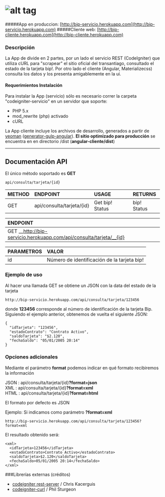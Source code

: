 ![alt tag](https://raw.githubusercontent.com/nicolascine/AppTarjetaBip/master/codeigniter-servicio/assets/img/logo_repo.png)
===========

#####App en produccion: [http://bip-servicio.herokuapp.com](http://bip-servicio.herokuapp.com)
#####Cliente web: [http://bip-cliente.herokuapp.com](http://bip-cliente.herokuapp.com)

### Descripción
La App de divide en 2 partes, por un lado el servicio REST (CodeIgniter) que utiliza cURL para "scrapear" el sitio oficial del transantiago, consultado el estado de la tarjeta bip!. Por otro lado el cliente (Angular, Materializecss) consulta los datos y los presenta amigablemente en la ui.

#### Requerimientos Instalación
Para instalar la App (servicio) sólo es necesario correr la carpeta "codeigniter-servicio" en un servidor que soporte:
- PHP 5.x
- mod_rewrite (php) activado
- cURL


La App cliente incluye los archivos de desarrollo, generados a partir de [yeoman](http://yeoman.io/) ([generator-gulp-angular](https://github.com/Swiip/generator-gulp-angular)). __El sitio optimizado para producción__ se encuentra en en directorio /dist (__angular-cliente/dist__)
___

## Documentación API
El único método soportado es __GET__
```
api/consulta/tarjeta/{id} 
```

| METHOD        | ENDPOINT                  | USAGE           | RETURNS     |
| ------------- |:--------------------------| :---------------| :-----------|
| GET           | api/consulta/tarjeta/{id} | Get bip! Status | bip! Status |

| ENDPOINT                                                             |
| :--------------------------------------------------------------------|
| GET __http://bip-servicio.herokuapp.com/api/consulta/tarjeta/__{id}  |

| PARAMETROS   | VALOR                                       |
|--------------|:--------------------------------------------|
| id           | Número de identificación de la tarjeta bip! |



### Ejemplo de uso
Al hacer una llamada GET se obtiene un JSON con la data del estado de la tarjeta
```
http://bip-servicio.herokuapp.com/api/consulta/tarjeta/123456
```
donde __123456__ corresponde al número de identificación de la tarjeta Bip.
Siguiendo el ejemplo anterior, obtenemos de vuelta el siguiente JSON:
```
{
  "idTarjeta": "123456",
  "estadoContrato": "Contrato Activo",
  "saldoTarjeta": "$2.120",
  "fechaSaldo": "05/01/2005 20:14"
}
```
### Opciones adicionales
Mediante el parámetro __format__ podemos indicar en qué formato recibiremos la información

JSON  : api/consulta/tarjeta/{id}__?format=json__    
XML   : api/consulta/tarjeta/{id}__?format=xml__    
HTML  : api/consulta/tarjeta/{id}__?format=html__    

El formato por defecto es JSON

Ejemplo: Si indicamos como parámetro __?format=xml__

```
http://bip-servicio.herokuapp.com/api/consulta/tarjeta/123456?format=xml
```
El resultado obtenido será:
```
<xml>
  <idTarjeta>123456</idTarjeta>
  <estadoContrato>Contrato Activo</estadoContrato>
  <saldoTarjeta>$2.120</saldoTarjeta>
  <fechaSaldo>05/01/2005 20:14</fechaSaldo>
</xml>
```

###Librerías externas (créditos)

- [codeigniter rest-server](https://github.com/chriskacerguis/codeigniter-restserver) / Chris Kacerguis
- [codeigniter-curl](https://github.com/philsturgeon/codeigniter-curl) / Phil Sturgeon


